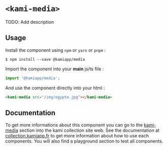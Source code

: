 # `<kami-media>`

TODO: Add description

## Usage

Install the component using ``npm`` or ``yarn`` or ``pnpm`` :

```console
$ npm install --save @kamiapp/media
```

Import the component into your **main** js/ts file :

```js
import '@kamiapp/media';
```
And use the component directly into your html :

```html
<kami-media src="/img/egypte.jpg"></kami-media>
```
## Documentation

To get more informations about this component you can go to the [kami-media](https://www.collection.kamiapp.fr/docs/media.html) section into the kami collection site web. See the documentation at [collection.kamiapp.fr](https://www.collection.kamiapp.fr/) to get more information about how to use each components. You will also find a playground section to test all components.